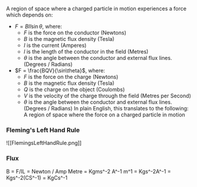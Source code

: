 A region of space where a charged particle in motion experiences a force which depends on:
- $F = BIl\sin\theta$, where:
	- $F$ is the force on the conductor (Newtons)
	- $B$ is the magnetic flux density (Tesla)
	- $I$ is the current (Amperes)
	- $l$ is the length of the conductor in the field (Metres)
	- $\theta$ is the angle between the conductor and external flux lines. (Degrees / Radians)
- $F = \frac{BQV}{\sin\theta}$, where:
	- $F$ is the force on the charge (Newtons)
	- $B$ is the magnetic flux density (Tesla)
	- $Q$ is the charge on the object (Coulombs)
	- $V$ is the velocity of the charge through the field (Metres per Second)
	-  $\theta$ is the angle between the conductor and external flux lines. (Degrees / Radians)
In plain English, this translates to the following:
	A region of space where the force on a charged particle in motion
### Fleming's Left Hand Rule
![[FlemingsLeftHandRule.png]]
### Flux
B = F/IL
= Newton / Amp Metre
= Kgms^-2 A^-1 m^1
= Kgs^-2A^-1
= Kgs^-2(CS^-1)
= KgCs^-1

